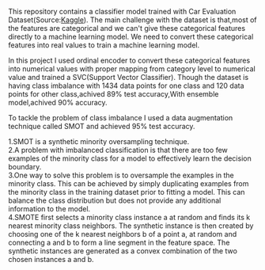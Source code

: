 This repository contains a classifier model trained with Car Evaluation Dataset(Source:[Kaggle](https://www.kaggle.com/datasets/elikplim/car-evaluation-data-set)).
The main challenge with the dataset is that,most of the features are categorical and we can't give these categorical features directly to a machine learning model.
We need to convert these categorical features into real values to train a machine learning model.


In this project I used ordinal encoder to convert these categorical features into numerical values with proper mapping from category level to numerical value and trained a SVC(Support Vector Classifier).
Though the dataset is having class imbalance with 1434 data points for one class and 120 data points for other class,achived 89% test accuracy,With ensemble model,achived 90% accuracy.


To tackle the problem of class imbalance I used a data augmentation technique called SMOT and achieved 95% test accuracy.

1.SMOT is a synthetic minority oversampling technique.\
2.A problem with imbalanced classification is that there are too few examples of the minority class for a model to effectively learn the decision boundary.\
3.One way to solve this problem is to oversample the examples in the minority class. This can be achieved by simply duplicating examples from the minority class in the training dataset prior to fitting a model. This can balance the class distribution but does not provide any additional information to the model.\
4.SMOTE first selects a minority class instance a at random and finds its k nearest minority class neighbors. The synthetic instance is then created by choosing one of the k nearest neighbors b of a point a, at random and connecting a and b to form a line segment in the feature space. The synthetic instances are generated as a convex combination of the two chosen instances a and b.




   

